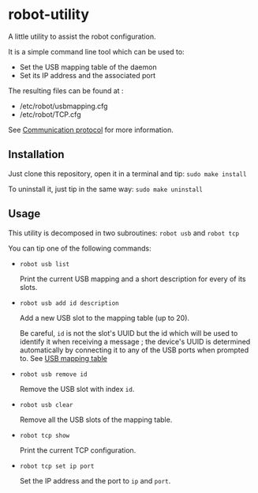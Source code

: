 # robot-utility

A little utility to assist the robot configuration.

It is a simple command line tool which can be used to:

* Set the USB mapping table of the daemon
* Set its IP address and the associated port

The resulting files can be found at :
- /etc/robot/usbmapping.cfg
- /etc/robot/TCP.cfg

See [Communication protocol](https://github.com/IR-RC/robot-documentation/wiki/Communication-protocol) for more information.

## Installation

Just clone this repository, open it in a terminal and tip: `sudo make install`

To uninstall it, just tip in the same way: `sudo make uninstall`

## Usage

This utility is decomposed in two subroutines: `robot usb` and `robot tcp`

You can tip one of the following commands:

* `robot usb list`

  Print the current USB mapping and a short description for every of its slots.

* `robot usb add id description`

  Add a new USB slot to the mapping table (up to 20).
  
  Be careful, `id` is not the slot's UUID but the id which will be used to identify it when receiving a message ;
  the device's UUID is determined automatically by connecting it to any of the USB ports when prompted to.
  See [USB mapping table](https://github.com/IR-RC/robot-daemon/wiki#usb-mapping-table)

* `robot usb remove id`

  Remove the USB slot with index `id`.
  
* `robot usb clear`

  Remove all the USB slots of the mapping table.

* `robot tcp show`

  Print the current TCP configuration.

* `robot tcp set ip port`

  Set the IP address and the port to `ip` and `port`.
